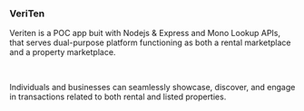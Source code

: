 ### VeriTen

Veriten is a POC app buit with Nodejs & Express and Mono Lookup APIs, that serves dual-purpose platform functioning as both a rental marketplace and a property marketplace.

<br />

Individuals and businesses can seamlessly showcase, discover, and engage in transactions related to both rental and listed properties.
